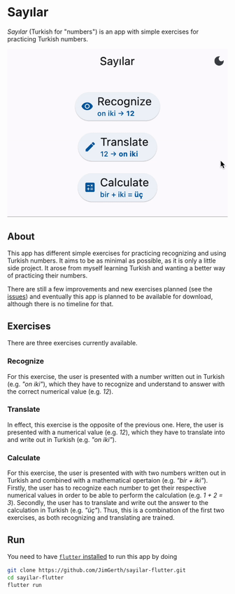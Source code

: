 # Sayılar

*Sayılar* (Turkish for "numbers") is an app with simple exercises for practicing
Turkish numbers.

![](example/example.gif)

## About

This app has different simple exercises for practicing recognizing and using
Turkish numbers.
It aims to be as minimal as possible, as it is only a little side project.
It arose from myself learning Turkish and wanting a better way of practicing
their numbers.

There are still a few improvements and new exercises planned (see the
[issues](https://github.com/JimGerth/sayilar-flutter/issues)) and eventually
this app is planned to be available for download, although there is no timeline
for that.


## Exercises

There are three exercises currently available.

### Recognize

For this exercise, the user is presented with a number written out in Turkish
(e.g. _"on iki"_), which they have to recognize and understand to answer with
the correct numerical value (e.g. _12_).

### Translate

In effect, this exercise is the opposite of the previous one.
Here, the user is presented with a numerical value (e.g. _12_), which they have
to translate into and write out in Turkish (e.g. _"on iki"_).

### Calculate

For this exercise, the user is presented with with two numbers written out in
Turkish and combined with a mathematical opertaion (e.g. _"bir + iki"_).
Firstly, the user has to recognize each number to get their respective numerical
values in order to be able to perform the calculation (e.g. _1 + 2 = 3_).
Secondly, the user has to translate and write out the answer to the calculation
in Turkish (e.g. _"üç"_).
Thus, this is a combination of the first two exercises, as both recognizing and
translating are trained.


## Run

You need to have
[`flutter` installed](https://docs.flutter.dev/get-started/install)
to run this app by doing
```sh
git clone https://github.com/JimGerth/sayilar-flutter.git
cd sayilar-flutter
flutter run
```
